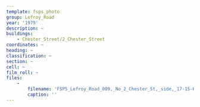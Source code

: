 ```yaml
---
template: fsps_photo
group: Lefroy_Road
year: '1979'
description: ~
buildings:
    - Chester_Street/2_Chester_Street
coordinates: ~
heading: ~
classification: ~
section: ~
cell: ~
film_roll: ~
files:
    -
        filename: 'FSPS_Lefroy_Road_009,_No_2_Chester_St,_side,_17-15-K,_1979.png'
        caption: ''
---
```

